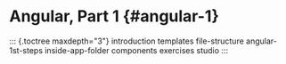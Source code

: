 # Angular, Part 1 {#angular-1}

::: {.toctree maxdepth="3"}
introduction templates file-structure angular-1st-steps
inside-app-folder components exercises studio
:::
